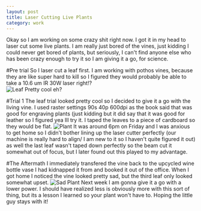 ```yaml
---
layout: post
title: Laser Cutting Live Plants
category: work
---
```

Okay so I am working on some crazy shit right now. I got it in my head to laser cut some live plants. I am really just bored of the vines, just kidding I could never get bored of plants, but seriously, I can't find anyone else who has been crazy enough to try it so I am giving it a go, for science.

#Pre trial
So I laser cut a leaf first. I am working with pothos vines, because they are like super hard to kill so I figured they would probably be able to take a 10.6 um IR 30W laser right!?   
![Leaf](https://upcycleworld.github.io/images/laserplants/laserleaf.JPG)
Pretty cool eh?

#Trial 1
The leaf trial looked pretty cool so I decided to give it a go with the living vine. I used raster settings 90s 40p 600dpi as the book said that was good for engraving plants (just kidding but it did say that it was good for leather so I figured yea Ill try it. I taped the leaves to a piece of cardboard so they would be flat.
![Plant](https://upcycleworld.github.io/images/laserplants/laserplant.JPG)
It was around 6pm on Friday and I was anxious to get home so I didn't bother lining up the laser cutter perfectly (our machine is really hard to align/ I am new to it so I haven't quite figured it out) as well the last leaf wasn't taped down perfectly so the beam cut it somewhat out of focus, but I later found out this played to my advantage.

#The Aftermath
I immediately transfered the vine back to the upcycled wine bottle vase I had kidnapped it from and booked it out of the office. When I got home I noticed the vine looked pretty sad, but the third leaf only looked somewhat upset.
![Sad Plant](https://upcycleworld.github.io/images/laserplants/sadplant.JPG)
Next week I am gonna give it a go with a lower power. I should have realized less is obviously more with this sort of thing, but its a lesson I learned so your plant won't have to. Hoping the little guy stays with it!


